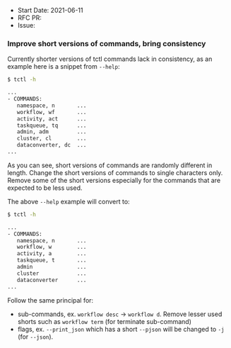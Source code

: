 - Start Date: 2021-06-11
- RFC PR:
- Issue:

### Improve short versions of commands, bring consistency

Currently shorter versions of tctl commands lack in consistency, as an example here is a snippet from `--help`:
``` bash
$ tctl -h

...
- COMMANDS:
   namespace, n       ...
   workflow, wf       ...
   activity, act      ...
   taskqueue, tq      ...
   admin, adm         ...
   cluster, cl        ...
   dataconverter, dc  ...
...
```
As you can see, short versions of commands are randomly different in length. Change the short versions of commands to single characters only. Remove some of the short versions especially for the commands that are expected to be less used.

The above `--help` example will convert to:

``` bash
$ tctl -h

...
- COMMANDS:
   namespace, n       ...
   workflow, w        ...
   activity, a        ...
   taskqueue, t       ...
   admin              ...
   cluster            ...
   dataconverter      ...
...
```

Follow the same principal for:
- sub-commands, ex. `workflow desc` -> `workflow d`. Remove lesser used shorts such as `workflow term` (for terminate sub-command)
- flags, ex. `--print_json` which has a short `--pjson` will be changed to `-j` (for `--json`).

